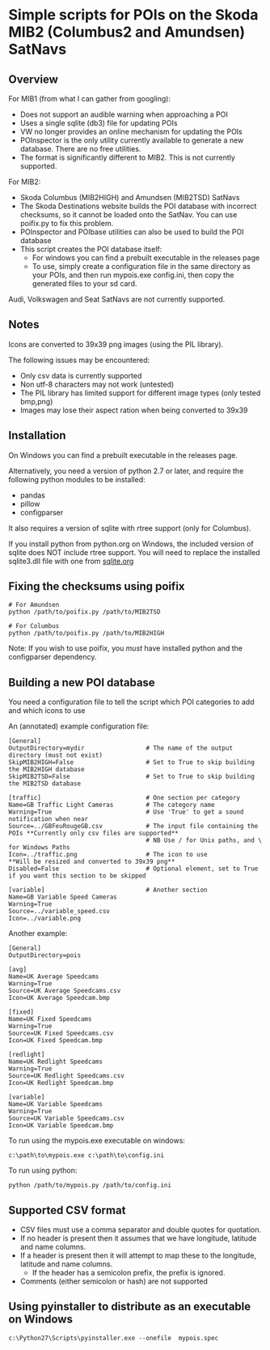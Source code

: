 
# Simple scripts for POIs on the Skoda MIB2 (Columbus2 and Amundsen) SatNavs

## Overview

  For MIB1 (from what I can gather from googling):

  - Does not support an audible warning when approaching a POI
  - Uses a single sqlite (db3) file for updating POIs
  - VW no longer provides an online mechanism for updating the POIs
  - POInspector is the only utility currently available to generate a new database. There are no free utilities.
  - The format is significantly different to MIB2. This is not currently supported.

  For MIB2:

  - Skoda Columbus (MIB2HIGH) and Amundsen (MIB2TSD) SatNavs
  - The Skoda Destinations website builds the POI database with incorrect checksums, so it cannot be loaded onto the SatNav. You can use poifix.py to fix this problem.
  - POInspector and POIbase utilities can also be used to build the POI database
  - This script creates the POI database itself:
    - For windows you can find a prebuilt executable in the releases page
    - To use, simply create a configuration file in the same directory as your POIs, and then run mypois.exe config.ini, then copy the generated files to your sd card.

  Audi, Volkswagen and Seat SatNavs are not currently supported.

## Notes

Icons are converted to 39x39 png images (using the PIL library).

The following issues may be encountered:
  - Only csv data is currently supported
  - Non utf-8 characters may not work (untested)
  - The PIL library has limited support for different image types (only tested bmp,png)
  - Images may lose their aspect ration when being converted to 39x39

## Installation

On Windows you can find a prebuilt executable in the releases page.

Alternatively, you need a version of python 2.7 or later, and require the following python modules to be installed:
  - pandas
  - pillow
  - configparser

It also requires a version of sqlite with rtree support (only for Columbus).

If you install python from python.org on Windows, the included version of sqlite does NOT include rtree support. You will need to replace the installed sqlite3.dll file with one from [sqlite.org](https://www.sqlite.org)

## Fixing the checksums using poifix

```
# For Amundsen
python /path/to/poifix.py /path/to/MIB2TSD

# For Columbus
python /path/to/poifix.py /path/to/MIB2HIGH
```

Note: If you wish to use poifix, you *must* have installed python and the configparser dependency.

## Building a new POI database

You need a configuration file to tell the script which POI categories to add and which icons to use

An (annotated) example configuration file:
```
[General]
OutputDirectory=mydir                 # The name of the output directory (must not exist)
SkipMIB2HIGH=False                    # Set to True to skip building the MIB2HIGH database
SkipMIB2TSD=False                     # Set to True to skip building the MIB2TSD database

[traffic]                             # One section per category
Name=GB Traffic Light Cameras         # The category name
Warning=True                          # Use 'True' to get a sound notification when near
Source=../GBFeuRougeGB.csv            # The input file containing the POIs **Currently only csv files are supported**
                                      # NB Use / for Unix paths, and \ for Windows Paths
Icon=../traffic.png                   # The icon to use                    **Will be resized and converted to 39x39 png**
Disabled=False                        # Optional element, set to True if you want this section to be skipped

[variable]                            # Another section
Name=GB Variable Speed Cameras
Warning=True
Source=../variable_speed.csv
Icon=../variable.png
```

Another example:
```
[General]
OutputDirectory=pois

[avg]
Name=UK Average Speedcams
Warning=True
Source=UK Average Speedcams.csv
Icon=UK Average Speedcam.bmp

[fixed]
Name=UK Fixed Speedcams
Warning=True
Source=UK Fixed Speedcams.csv
Icon=UK Fixed Speedcam.bmp

[redlight]
Name=UK Redlight Speedcams
Warning=True
Source=UK Redlight Speedcams.csv
Icon=UK Redlight Speedcam.bmp

[variable]
Name=UK Variable Speedcams
Warning=True
Source=UK Variable Speedcams.csv
Icon=UK Variable Speedcam.bmp
```

To run using the mypois.exe executable on windows:
```
c:\path\to\mypois.exe c:\path\to\config.ini
```

To run using python:
```
python /path/to/mypois.py /path/to/config.ini
```

## Supported CSV format

  - CSV files must use a comma separator and double quotes for quotation.
  - If no header is present then it assumes that we have longitude, latitude and name columns.
  - If a header is present then it will attempt to map these to the longitude, latitude and name columns.
    - If the header has a semicolon prefix, the prefix is ignored.
  - Comments (either semicolon or hash) are not supported

## Using pyinstaller to distribute as an executable on Windows

```
c:\Python27\Scripts\pyinstaller.exe --onefile  mypois.spec
```
